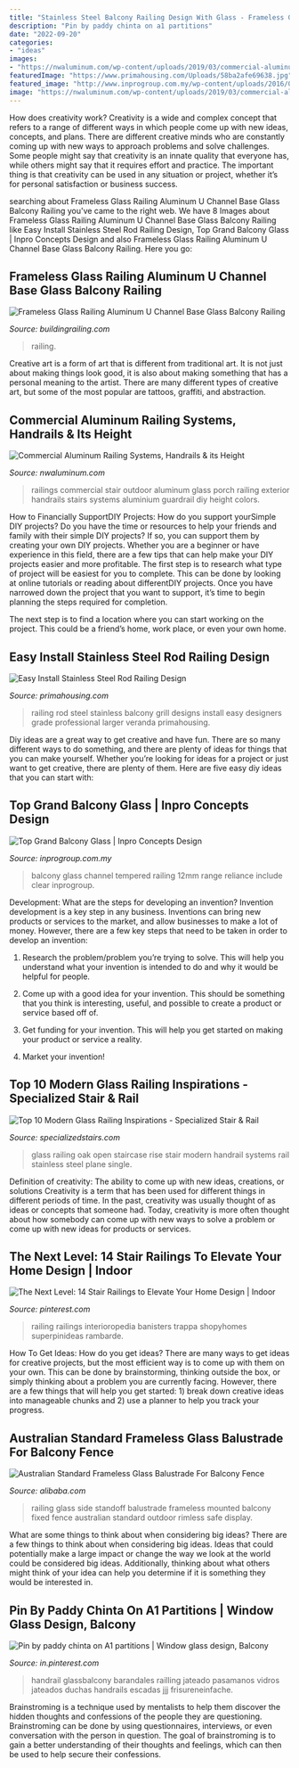 ```yaml
---
title: "Stainless Steel Balcony Railing Design With Glass - Frameless Glass Railing Aluminum U Channel Base Glass Balcony Railing"
description: "Pin by paddy chinta on a1 partitions"
date: "2022-09-20"
categories:
- "ideas"
images:
- "https://nwaluminum.com/wp-content/uploads/2019/03/commercial-aluminum-railing-539.jpg"
featuredImage: "https://www.primahousing.com/Uploads/58ba2afe69638.jpg"
featured_image: "http://www.inprogroup.com.my/wp-content/uploads/2016/02/2-5.jpg"
image: "https://nwaluminum.com/wp-content/uploads/2019/03/commercial-aluminum-railing-539.jpg"
---
```



How does creativity work?
Creativity is a wide and complex concept that refers to a range of different ways in which people come up with new ideas, concepts, and plans. There are different creative minds who are constantly coming up with new ways to approach problems and solve challenges. Some people might say that creativity is an innate quality that everyone has, while others might say that it requires effort and practice. The important thing is that creativity can be used in any situation or project, whether it’s for personal satisfaction or business success.

	

		
searching about Frameless Glass Railing Aluminum U Channel Base Glass Balcony Railing you've came to the right web. We have 8 Images about Frameless Glass Railing Aluminum U Channel Base Glass Balcony Railing like Easy Install Stainless Steel Rod Railing Design, Top Grand Balcony Glass | Inpro Concepts Design and also Frameless Glass Railing Aluminum U Channel Base Glass Balcony Railing. Here you go:
		
    
## Frameless Glass Railing Aluminum U Channel Base Glass Balcony Railing

<img loading=lazy src="http://www.buildingrailing.com/photo/pl19446672-frameless_glass_railing_aluminum_u_channel_base_glass_balcony_railing.jpg" onerror="this.onerror=null;this.src='https://tse4.mm.bing.net/th?id=OIP.eQtaenr9ggapzedbIQbf1QHaFS&amp;pid=15.1';" alt="Frameless Glass Railing Aluminum U Channel Base Glass Balcony Railing">

_Source: buildingrailing.com_

>railing. 

	

Creative art is a form of art that is different from traditional art. It is not just about making things look good, it is also about making something that has a personal meaning to the artist. There are many different types of creative art, but some of the most popular are tattoos, graffiti, and abstraction.

    
## Commercial Aluminum Railing Systems, Handrails &amp; Its Height

<img loading=lazy src="https://nwaluminum.com/wp-content/uploads/2019/03/commercial-aluminum-railing-539.jpg" onerror="this.onerror=null;this.src='https://tse3.mm.bing.net/th?id=OIP.6ecAFhHGVdyY4D0tA1ddIAHaJ7&amp;pid=15.1';" alt="Commercial Aluminum Railing Systems, Handrails &amp; its Height">

_Source: nwaluminum.com_

>railings commercial stair outdoor aluminum glass porch railing exterior handrails stairs systems aluminium guardrail diy height colors. 

	

How to Financially SupportDIY Projects: How do you support yourSimple DIY projects?
Do you have the time or resources to help your friends and family with their simple DIY projects? If so, you can support them by creating your own DIY projects. Whether you are a beginner or have experience in this field, there are a few tips that can help make your DIY projects easier and more profitable.
The first step is to research what type of project will be easiest for you to complete. This can be done by looking at online tutorials or reading about differentDIY projects. Once you have narrowed down the project that you want to support, it’s time to begin planning the steps required for completion.

The next step is to find a location where you can start working on the project. This could be a friend’s home, work place, or even your own home.

    
## Easy Install Stainless Steel Rod Railing Design

<img loading=lazy src="https://www.primahousing.com/Uploads/58ba2afe69638.jpg" onerror="this.onerror=null;this.src='https://tse3.mm.bing.net/th?id=OIP.ZhdaQfg-oOBuNT4XDcyk9QHaHa&amp;pid=15.1';" alt="Easy Install Stainless Steel Rod Railing Design">

_Source: primahousing.com_

>railing rod steel stainless balcony grill designs install easy designers grade professional larger veranda primahousing. 

	

Diy ideas are a great way to get creative and have fun. There are so many different ways to do something, and there are plenty of ideas for things that you can make yourself. Whether you’re looking for ideas for a project or just want to get creative, there are plenty of them. Here are five easy diy ideas that you can start with: 

    
## Top Grand Balcony Glass | Inpro Concepts Design

<img loading=lazy src="http://www.inprogroup.com.my/wp-content/uploads/2016/02/2-5.jpg" onerror="this.onerror=null;this.src='https://tse4.mm.bing.net/th?id=OIP.5RrC3yU9qMO0jsLfE13D-gHaDx&amp;pid=15.1';" alt="Top Grand Balcony Glass | Inpro Concepts Design">

_Source: inprogroup.com.my_

>balcony glass channel tempered railing 12mm range reliance include clear inprogroup. 

	

Development: What are the steps for developing an invention?
Invention development is a key step in any business. Inventions can bring new products or services to the market, and allow businesses to make a lot of money. However, there are a few key steps that need to be taken in order to develop an invention:
1. Research the problem/problem you’re trying to solve. This will help you understand what your invention is intended to do and why it would be helpful for people.

2. Come up with a good idea for your invention. This should be something that you think is interesting, useful, and possible to create a product or service based off of.

3. Get funding for your invention. This will help you get started on making your product or service a reality.

4. Market your invention!

    
## Top 10 Modern Glass Railing Inspirations - Specialized Stair &amp; Rail

<img loading=lazy src="https://specializedstairs.com/wp-content/uploads/2019/12/white-oak-open-rise-with-glass-railing.jpg" onerror="this.onerror=null;this.src='https://tse4.mm.bing.net/th?id=OIP.ySYy6wxgKs0oxxHlA0btawHaKJ&amp;pid=15.1';" alt="Top 10 Modern Glass Railing Inspirations - Specialized Stair &amp; Rail">

_Source: specializedstairs.com_

>glass railing oak open staircase rise stair modern handrail systems rail stainless steel plane single. 

	

Definition of creativity: The ability to come up with new ideas, creations, or solutions
Creativity is a term that has been used for different things in different periods of time. In the past, creativity was usually thought of as ideas or concepts that someone had. Today, creativity is more often thought about how somebody can come up with new ways to solve a problem or come up with new ideas for products or services.

    
## The Next Level: 14 Stair Railings To Elevate Your Home Design | Indoor

<img loading=lazy src="https://i.pinimg.com/736x/77/22/30/772230219e27302f45e5a704abfdcc76.jpg" onerror="this.onerror=null;this.src='https://tse4.mm.bing.net/th?id=OIP.THkJAE2C8EKgTrpSAGuZDgHaLJ&amp;pid=15.1';" alt="The Next Level: 14 Stair Railings to Elevate Your Home Design | Indoor">

_Source: pinterest.com_

>railing railings interioropedia banisters trappa shopyhomes superpinideas rambarde. 

	

How To Get Ideas: How do you get ideas?
There are many ways to get ideas for creative projects, but the most efficient way is to come up with them on your own. This can be done by brainstorming, thinking outside the box, or simply thinking about a problem you are currently facing. However, there are a few things that will help you get started: 1) break down creative ideas into manageable chunks and 2) use a planner to help you track your progress.

    
## Australian Standard Frameless Glass Balustrade For Balcony Fence

<img loading=lazy src="https://sc01.alicdn.com/kf/HTB1j.BntoR1BeNjy0Fmq6z0wVXab/230926513/HTB1j.BntoR1BeNjy0Fmq6z0wVXab.jpg" onerror="this.onerror=null;this.src='https://tse1.mm.bing.net/th?id=OIP.hyljFX3kFLkNUBQnlr86aQHaHa&amp;pid=15.1';" alt="Australian Standard Frameless Glass Balustrade For Balcony Fence">

_Source: alibaba.com_

>railing glass side standoff balustrade frameless mounted balcony fixed fence australian standard outdoor rimless safe display. 

	

What are some things to think about when considering big ideas?
There are a few things to think about when considering big ideas. Ideas that could potentially make a large impact or change the way we look at the world could be considered big ideas. Additionally, thinking about what others might think of your idea can help you determine if it is something they would be interested in.

    
## Pin By Paddy Chinta On A1 Partitions | Window Glass Design, Balcony

<img loading=lazy src="https://i.pinimg.com/736x/70/53/73/705373352bc7fab60786428306476451.jpg" onerror="this.onerror=null;this.src='https://tse1.mm.bing.net/th?id=OIP.2WkP08atnXgQmeiG7YwyJQHaNK&amp;pid=15.1';" alt="Pin by paddy chinta on A1 partitions | Window glass design, Balcony">

_Source: in.pinterest.com_

>handrail glassbalcony barandales railling jateado pasamanos vidros jateados duchas handrails escadas jjj frisureneinfache. 

	

Brainstroming is a technique used by mentalists to help them discover the hidden thoughts and confessions of the people they are questioning. Brainstroming can be done by using questionnaires, interviews, or even conversation with the person in question. The goal of brainstroming is to gain a better understanding of their thoughts and feelings, which can then be used to help secure their confessions.


